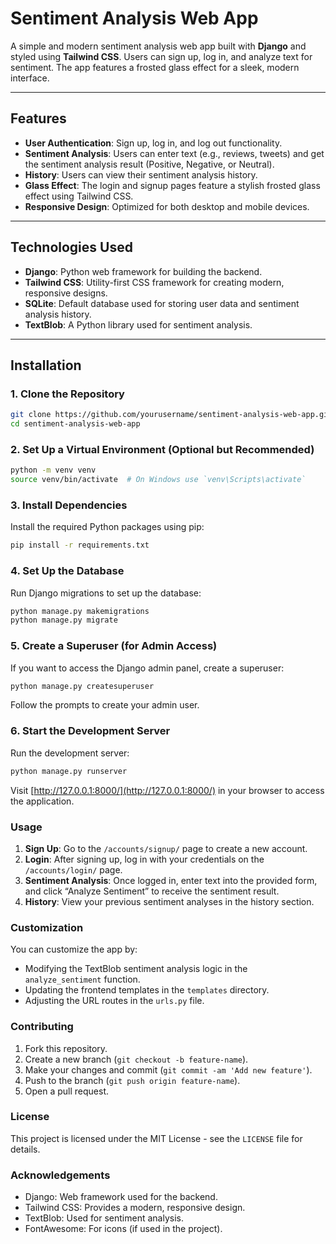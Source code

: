 # Sentiment Analysis Web App

A simple and modern sentiment analysis web app built with **Django** and styled using **Tailwind CSS**. Users can sign up, log in, and analyze text for sentiment. The app features a frosted glass effect for a sleek, modern interface.

---

## Features

- **User Authentication**: Sign up, log in, and log out functionality.
- **Sentiment Analysis**: Users can enter text (e.g., reviews, tweets) and get the sentiment analysis result (Positive, Negative, or Neutral).
- **History**: Users can view their sentiment analysis history.
- **Glass Effect**: The login and signup pages feature a stylish frosted glass effect using Tailwind CSS.
- **Responsive Design**: Optimized for both desktop and mobile devices.

---

## Technologies Used

- **Django**: Python web framework for building the backend.
- **Tailwind CSS**: Utility-first CSS framework for creating modern, responsive designs.
- **SQLite**: Default database used for storing user data and sentiment analysis history.
- **TextBlob**: A Python library used for sentiment analysis.

---

## Installation

### 1. Clone the Repository

```bash
git clone https://github.com/yourusername/sentiment-analysis-web-app.git
cd sentiment-analysis-web-app
```
### 2. Set Up a Virtual Environment (Optional but Recommended)

```bash
python -m venv venv
source venv/bin/activate  # On Windows use `venv\Scripts\activate`
```
### 3. Install Dependencies

Install the required Python packages using pip:

```bash
pip install -r requirements.txt
```
### 4. Set Up the Database

Run Django migrations to set up the database:

```bash
python manage.py makemigrations
python manage.py migrate
```

### 5. Create a Superuser (for Admin Access)

If you want to access the Django admin panel, create a superuser:

```bash
python manage.py createsuperuser
```

Follow the prompts to create your admin user.

### 6. Start the Development Server

Run the development server:

```bash
python manage.py runserver
```

Visit [http://127.0.0.1:8000/](http://127.0.0.1:8000/) in your browser to access the application.

### Usage

1. **Sign Up**: Go to the `/accounts/signup/` page to create a new account.
2. **Login**: After signing up, log in with your credentials on the `/accounts/login/` page.
3. **Sentiment Analysis**: Once logged in, enter text into the provided form, and click “Analyze Sentiment” to receive the sentiment result.
4. **History**: View your previous sentiment analyses in the history section.

### Customization

You can customize the app by:
- Modifying the TextBlob sentiment analysis logic in the `analyze_sentiment` function.
- Updating the frontend templates in the `templates` directory.
- Adjusting the URL routes in the `urls.py` file.

### Contributing

1. Fork this repository.
2. Create a new branch (`git checkout -b feature-name`).
3. Make your changes and commit (`git commit -am 'Add new feature'`).
4. Push to the branch (`git push origin feature-name`).
5. Open a pull request.

### License

This project is licensed under the MIT License - see the `LICENSE` file for details.

### Acknowledgements

- Django: Web framework used for the backend.
- Tailwind CSS: Provides a modern, responsive design.
- TextBlob: Used for sentiment analysis.
- FontAwesome: For icons (if used in the project).

